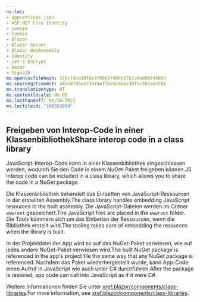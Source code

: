 ```yaml
---
no-loc:
- appsettings.json
- ASP.NET Core Identity
- cookie
- Cookie
- Blazor
- Blazor Server
- Blazor WebAssembly
- Identity
- Let's Encrypt
- Razor
- SignalR
ms.openlocfilehash: 378c74c930f6e3f9565f408a2761a8ed867450d3
ms.sourcegitcommit: a49c47d5a573379effee5c6b6e36f5c302aa756b
ms.translationtype: HT
ms.contentlocale: de-DE
ms.lasthandoff: 02/16/2021
ms.locfileid: "100552854"
---
```

## <a name="share-interop-code-in-a-class-library"></a><span data-ttu-id="0f2d4-101">Freigeben von Interop-Code in einer Klassenbibliothek</span><span class="sxs-lookup"><span data-stu-id="0f2d4-101">Share interop code in a class library</span></span>

<span data-ttu-id="0f2d4-102">JavaScript-Interop-Code kann in einer Klassenbibliothek eingeschlossen werden, wodurch Sie den Code in einem NuGet-Paket freigeben können.</span><span class="sxs-lookup"><span data-stu-id="0f2d4-102">JS interop code can be included in a class library, which allows you to share the code in a NuGet package.</span></span>

<span data-ttu-id="0f2d4-103">Die Klassenbibliothek behandelt das Einbetten von JavaScript-Ressourcen in der erstellten Assembly.</span><span class="sxs-lookup"><span data-stu-id="0f2d4-103">The class library handles embedding JavaScript resources in the built assembly.</span></span> <span data-ttu-id="0f2d4-104">Die JavaScript-Dateien werden im Ordner `wwwroot` gespeichert.</span><span class="sxs-lookup"><span data-stu-id="0f2d4-104">The JavaScript files are placed in the `wwwroot` folder.</span></span> <span data-ttu-id="0f2d4-105">Die Tools kümmern sich um das Einbetten der Ressourcen, wenn die Bibliothek erstellt wird.</span><span class="sxs-lookup"><span data-stu-id="0f2d4-105">The tooling takes care of embedding the resources when the library is built.</span></span>

<span data-ttu-id="0f2d4-106">In der Projektdatei der App wird so auf das NuGet-Paket verwiesen, wie auf jedes andere NuGet-Paket verwiesen wird.</span><span class="sxs-lookup"><span data-stu-id="0f2d4-106">The built NuGet package is referenced in the app's project file the same way that any NuGet package is referenced.</span></span> <span data-ttu-id="0f2d4-107">Nachdem das Paket wiederhergestellt wurde, kann App-Code einen Aufruf in JavaScript wie auch unter C# durchführen.</span><span class="sxs-lookup"><span data-stu-id="0f2d4-107">After the package is restored, app code can call into JavaScript as if it were C#.</span></span>

<span data-ttu-id="0f2d4-108">Weitere Informationen finden Sie unter <xref:blazor/components/class-libraries>.</span><span class="sxs-lookup"><span data-stu-id="0f2d4-108">For more information, see <xref:blazor/components/class-libraries>.</span></span>
